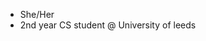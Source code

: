 - She/Her
- 2nd year CS student @ University of leeds
<!---
ChillGal/ChillGal is a ✨ special ✨ repository because its `README.md` (this file) appears on your GitHub profile.
You can click the Preview link to take a look at your changes.
--->

